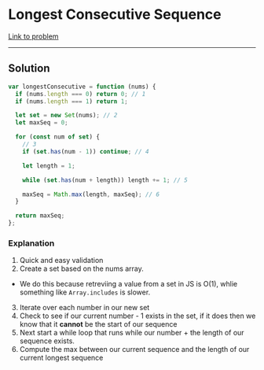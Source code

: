 # Longest Consecutive Sequence

[Link to problem](https://leetcode.com/problems/longest-consecutive-sequence/)

---

## Solution

```js
var longestConsecutive = function (nums) {
  if (nums.length === 0) return 0; // 1
  if (nums.length === 1) return 1;

  let set = new Set(nums); // 2
  let maxSeq = 0;

  for (const num of set) {
    // 3
    if (set.has(num - 1)) continue; // 4

    let length = 1;

    while (set.has(num + length)) length += 1; // 5

    maxSeq = Math.max(length, maxSeq); // 6
  }

  return maxSeq;
};
```

### Explanation

1. Quick and easy validation
2. Create a set based on the nums array.

- We do this because retreviing a value from a set in JS is O(1), whlie something like `Array.includes` is slower.

3. Iterate over each number in our new set
4. Check to see if our current number - 1 exists in the set, if it does then we know that it **cannot** be the start of our sequence
5. Next start a while loop that runs while our number + the length of our sequence exists.
6. Compute the max between our current sequence and the length of our current longest sequence
